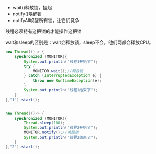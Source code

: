 - wait()释放锁，挂起
- notify()唤醒锁
- notifyAll唤醒所有锁，让它们竞争

线程必须持有这把锁的才能操作这把锁

wait和sleep的区别是：wait会释放锁，sleep不会。他们两都会释放CPU。
``` java
new Thread(()-> {
    synchronized (MONITOR){
        System.out.println("线程1开始了");
        try {
            MONITOR.wait();//释放锁
        } catch (InterruptedException e) {
            throw new RuntimeException(e);
        }
        System.out.println("线程1结束了");
    }
},"1").start();


new Thread(()-> {
    synchronized (MONITOR){
        Thread.sleep(100);
        System.out.println("线程2开始了");
        MONITOR.notify();//唤醒锁
        System.out.println("线程2结束了");
    }
},"2").start();
```